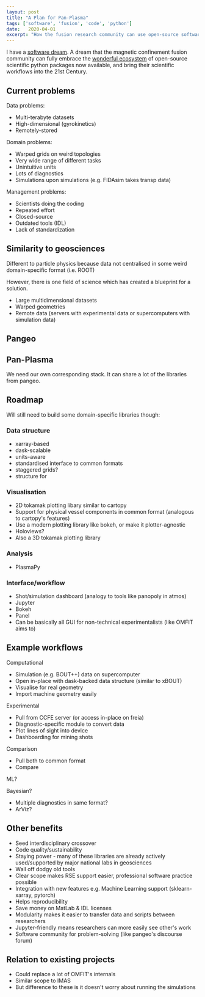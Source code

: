 ```yaml
---
layout: post
title: "A Plan for Pan-Plasma"
tags: ['software', 'fusion', 'code', 'python']
date:   2020-04-01
excerpt: "How the fusion research community can use open-source software to make all their work easier."
---
```



I have a [software dream](https://twitter.com/TEGNicholasCode/status/1237786892118249474). A dream that the magnetic confinement fusion community can fully embrace the [wonderful ecosystem]() of open-source scientific python packages now available, and bring their scientific workflows into the 21st Century.


## Current problems

Data problems:
- Multi-terabyte datasets
- High-dimensional (gyrokinetics)
- Remotely-stored

Domain problems:
- Warped grids on weird topologies
- Very wide range of different tasks
- Unintuitive units
- Lots of diagnostics
- Simulations upon simulations (e.g. FIDAsim takes transp data)

Management problems:
- Scientists doing the coding
- Repeated effort
- Closed-source
- Outdated tools (IDL)
- Lack of standardization


## Similarity to geosciences

Different to particle physics because data not centralised in some weird domain-specific format (i.e. ROOT)

However, there is one field of science which has created a blueprint for a solution.

- Large multidimensional datasets
- Warped geometries
- Remote data (servers with experimental data or supercomputers with simulation data)


## Pangeo


## Pan-Plasma

We need our own corresponding stack. It can share a lot of the libraries from pangeo.


## Roadmap

Will still need to build some domain-specific libraries though:


### Data structure
  - xarray-based
  - dask-scalable
  - units-aware
  - standardised interface to common formats
  - staggered grids?
  - structure for 
    
    
### Visualisation
  - 2D tokamak plotting libary similar to cartopy
  - Support for physical vessel components in common format (analogous to cartopy's features)
  - Use a modern plotting library like bokeh, or make it plotter-agnostic
  - Holoviews?
  - Also a 3D tokamak plotting library


### Analysis
  - PlasmaPy

### Interface/workflow
  - Shot/simulation dashboard (analogy to tools like panopoly in atmos)
  - Jupyter
  - Bokeh
  - Panel
  - Can be basically all GUI for non-technical experimentalists (like OMFIT aims to)
  
  
## Example workflows

Computational
- Simulation (e.g. BOUT++) data on supercomputer
- Open in-place with dask-backed data structure (similar to xBOUT)
- Visualise for real geometry
- Import machine geometry easily

Experimental
- Pull from CCFE server (or access in-place on freia)
- Diagnostic-specific module to convert data
- Plot lines of sight into device
- Dashboarding for mining shots

Comparison
- Pull both to common format
- Compare

ML?

Bayesian?
- Multiple diagnostics in same format?
- ArViz?


## Other benefits

- Seed interdisciplinary crossover
- Code quality/sustainability
- Staying power - many of these libraries are already actively used/supported by major national labs in geosciences
- Wall off dodgy old tools
- Clear scope makes RSE support easier, professional software practice possible
- Integration with new features e.g. Machine Learning support (sklearn-xarray, pytorch)
- Helps reproducibility
- Save money on MatLab & IDL licenses
- Modularity makes it easier to transfer data and scripts between researchers
- Jupyter-friendly means researchers can more easily see other's work
- Software community for problem-solving (like pangeo's discourse forum)


## Relation to existing projects
- Could replace a lot of OMFIT's internals
- Similar scope to IMAS
- But difference to these is it doesn't worry about running the simulations
